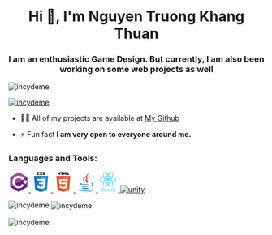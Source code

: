 <h1 align="center">Hi 👋, I'm Nguyen Truong Khang Thuan</h1>
<h3 align="center">I am an enthusiastic Game Design. But currently, I am also been working on some web projects as well</h3>

<p align="left"> <img src="https://komarev.com/ghpvc/?username=incydeme&label=Profile%20views&color=0e75b6&style=flat" alt="incydeme" /> </p>

<p align="left"> <a href="https://github.com/ryo-ma/github-profile-trophy"><img src="https://github-profile-trophy.vercel.app/?username=incydeme" alt="incydeme" /></a> </p>

- 👨‍💻 All of my projects are available at [My Github](https://github.com/IncydeMe)

- ⚡ Fun fact **I am very open to everyone around me.**

<p align="left">
</p>

<h3 align="left">Languages and Tools:</h3>
<p align="left"> <a href="https://www.w3schools.com/cs/" target="_blank" rel="noreferrer"> <img src="https://raw.githubusercontent.com/devicons/devicon/master/icons/csharp/csharp-original.svg" alt="csharp" width="40" height="40"/> </a> <a href="https://www.w3schools.com/css/" target="_blank" rel="noreferrer"> <img src="https://raw.githubusercontent.com/devicons/devicon/master/icons/css3/css3-original-wordmark.svg" alt="css3" width="40" height="40"/> </a> <a href="https://www.w3.org/html/" target="_blank" rel="noreferrer"> <img src="https://raw.githubusercontent.com/devicons/devicon/master/icons/html5/html5-original-wordmark.svg" alt="html5" width="40" height="40"/> </a> <a href="https://www.java.com" target="_blank" rel="noreferrer"> <img src="https://raw.githubusercontent.com/devicons/devicon/master/icons/java/java-original.svg" alt="java" width="40" height="40"/> </a> <a href="https://reactjs.org/" target="_blank" rel="noreferrer"> <img src="https://raw.githubusercontent.com/devicons/devicon/master/icons/react/react-original-wordmark.svg" alt="react" width="40" height="40"/> </a> <a href="https://unity.com/" target="_blank" rel="noreferrer"> <img src="https://www.vectorlogo.zone/logos/unity3d/unity3d-icon.svg" alt="unity" width="40" height="40"/> </a> </p>

<p><img align="left" src="https://github-readme-stats.vercel.app/api/top-langs?username=incydeme&show_icons=true&locale=en&layout=compact" alt="incydeme" /></p>

<p>&nbsp;<img align="center" src="https://github-readme-stats.vercel.app/api?username=incydeme&show_icons=true&locale=en" alt="incydeme" /></p>

<p><img align="center" src="https://github-readme-streak-stats.herokuapp.com/?user=incydeme&" alt="incydeme" /></p>

